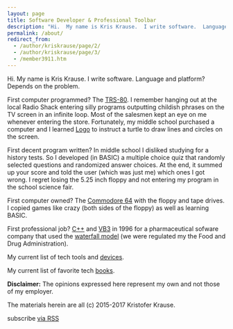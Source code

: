 ```yaml
---
layout: page
title: Software Developer & Professional Toolbar
description: "Hi.  My name is Kris Krause.  I write software.  Language and platform?  Depends on the problem."
permalink: /about/
redirect_from:
  - /author/kriskrause/page/2/
  - /author/kriskrause/page/3/
  - /member3911.htm
---
```

Hi.  My name is Kris Krause.  I write software.  Language and platform?  Depends on the problem.

First computer programmed?  The [TRS-80](https://en.wikipedia.org/wiki/TRS-80).  I remember hanging out at the local Radio Shack entering silly programs outputting childish phrases on the TV screen in an infinite loop.  Most of the salesmen kept an eye on me whenever entering the store.  Fortunately, my middle school purchased a computer and I learned [Logo](https://en.wikipedia.org/wiki/Logo_%28programming_language%29) to instruct a turtle to draw lines and circles on the screen.

First decent program written?  In middle school I disliked studying for a history tests.  So I developed (in BASIC) a multiple choice quiz that randomly selected questions and randomized answer choices.  At the end, it summed up your score and told the user (which was just me) which ones I got wrong.  I regret losing the 5.25 inch floppy and not entering my program in the school science fair.

First computer owned?  The [Commodore 64](https://en.wikipedia.org/wiki/Commodore_64) with the floppy and tape drives.  I copied games like crazy (both sides of the floppy) as well as learning BASIC.

First professional job?  [C++](https://en.wikipedia.org/wiki/C%2B%2B) and [VB3](https://en.wikipedia.org/wiki/Visual_Basic) in 1996 for a pharmaceutical sofware company that used the [waterfall model](https://en.wikipedia.org/wiki/Waterfall_model) (we were regulated my the Food and Drug Administration).

My current list of tech tools and [devices](/devices).

My current list of favorite tech [books](/books).

**Disclaimer:** The opinions expressed here represent my own and not those of my employer.

The materials herein are all (c) 2015-2017 Kristofer Krause.

<p class="rss-subscribe">
	<span class="fi-rss size-21"></span> subscribe <a href="{{ "/feed.xml" | prepend: site.baseurl }}">via RSS</a>
</p>
